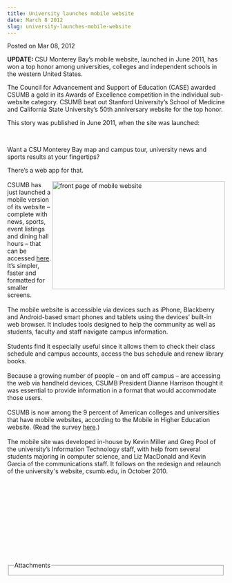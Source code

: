 ```yaml
---
title: University launches mobile website
date: March 8 2012
slug: university-launches-mobile-website
---
```


 



<span class="date">Posted on Mar 08, 2012    </span>
<p><strong>UPDATE:&#xA0;</strong>CSU Monterey Bay&#x2019;s mobile website,
launched in June 2011, has won a top honor among universities,
colleges and independent schools in the western United States.</p>
<p>The Council for Advancement and Support of Education (CASE)
awarded CSUMB a gold in its Awards of Excellence competition in the
individual sub-website category. CSUMB beat out Stanford
University&#x2019;s School of Medicine and California State University&#x2019;s
50th anniversary website for the top honor.</p>
<p>This story was published in June 2011, when the site was
launched:</p>
<p>&#xA0;</p>
<p>Want a CSU Monterey Bay map and campus tour, university news and
sports results at your fingertips?</p>
<p>There&#x2019;s a web app for that.<br>
<br>
<img alt="front page of mobile website" src="https://news.csumb.edu/sites/default/files/65/attachments/news/images/screen_shot_mobile_at_1.35.23_pm_0.png" style="float:right; width:400px; height:250px">CSUMB has just
launched a mobile version of its website &#x2013; complete with news,
sports, event listings and dining hall hours &#x2013; that can be accessed
<a href="https://csumb.edu/mobile" rel="nofollow">here</a>. It&#x2019;s
simpler, faster and formatted for smaller screens.<br>
<br>
The mobile website is accessible via devices such as iPhone,
Blackberry and Android-based smart phones and tablets using the
devices&#x2019; built-in web browser. It includes tools designed to help
the community as well as students, faculty and staff navigate
campus information.<br>
<br>
Students find it especially useful since it allows them to check
their class schedule and campus accounts, access the bus schedule
and renew library books.<br>
<br>
Because a growing number of people &#x2013; on and off campus &#x2013; are
accessing the web via handheld devices, CSUMB President Dianne
Harrison thought it was essential to provide information in a
format that would accommodate those users.<br>
<br>
CSUMB is now among the 9 percent of American colleges and
universities that have mobile websites, according to the Mobile in
Higher Education website. (Read the survey <a href="https://www.dmolsen.com/mobile-in-higher-ed/2011/02/01/results-from-higher-ed-mobile-website-tech-survey/" rel="nofollow">here</a>.)<br>
<br>
The mobile site was developed in-house by Kevin Miller and Greg
Pool of the university&#x2019;s Information Technology staff, with help
from several students majoring in computer science, and Liz
MacDonald and Kevin Garcia of the communications staff. It follows
on the redesign and relaunch of the university&apos;s website,
csumb.edu, in October 2010.</br></br></br></br></br></br></br></br></br></br></img></br></br></p>
<fieldset class="fieldgroup group-attachments">
<legend>Attachments</legend>
<div class="field field-type-emvideo field-field-attach-video">
<div class="field-items">
<div class="field-item odd">
<div class="emvideo emvideo-video emvideo-vimeo"><object type="application/x-shockwave-flash" width="425" height="350" data="https://www.vimeo.com/moogaloop.swf?clip_id=26028115&amp;server=www.vimeo.com&amp;fullscreen=1&amp;show_title=0&amp;show_byline=0&amp;show_portrait=0&amp;color=">
<param name="quality" value="best">
<param name="wmode" value="transparent">
<param name="allowfullscreen" value="true">
<param name="scale" value="showAll">
<param name="movie" value="https://www.vimeo.com/moogaloop.swf?clip_id=26028115&amp;server=www.vimeo.com&amp;fullscreen=1&amp;show_title=0&amp;show_byline=0&amp;show_portrait=0&amp;color="/></param></param></param></param></object></div>
</div>
</div>
</div>
</fieldset>





```
